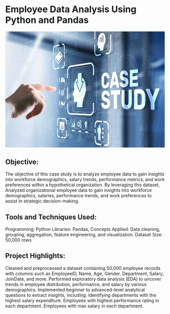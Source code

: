 # Employee Data Analysis Using Python and Pandas

![image](https://github.com/harpreet-kaur87/Employee_Data_Analysis_Project/blob/main/case_study_image.jpg)

## Objective:
The objective of this case study is to analyze employee data to gain insights into workforce demographics, salary trends, performance metrics, and work preferences within a hypothetical organization. By leveraging this dataset, Analyzed organizational employee data to gain insights into workforce demographics, salaries, performance trends, and work preferences to assist in strategic decision-making.

## Tools and Techniques Used:
Programming: Python
Libraries: Pandas,
Concepts Applied: Data cleaning, grouping, aggregation, feature engineering, and visualization.
Dataset Size: 50,000 rows

## Project Highlights:
Cleaned and preprocessed a dataset containing 50,000 employee records with columns such as EmployeeID, Name, Age, Gender, Department, Salary, JoinDate, and more.
Performed exploratory data analysis (EDA) to uncover trends in employee distribution, performance, and salary by various demographics.
Implemented beginner to advanced-level analytical questions to extract insights, including:
Identifying departments with the highest salary expenditure.
Employees with highest performance rating in each department.
Employees with max salary in each department.

